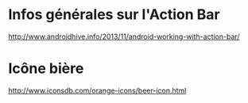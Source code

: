 # Infos générales sur l'Action Bar
http://www.androidhive.info/2013/11/android-working-with-action-bar/

# Icône bière
http://www.iconsdb.com/orange-icons/beer-icon.html
